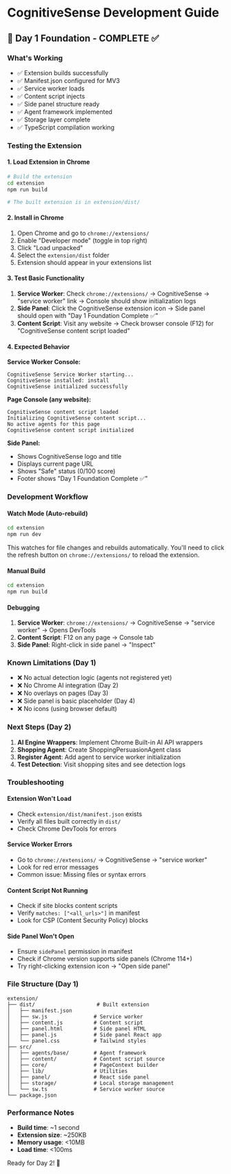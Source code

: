 # CognitiveSense Development Guide

## 🚀 Day 1 Foundation - COMPLETE ✅

### What's Working
- ✅ Extension builds successfully
- ✅ Manifest.json configured for MV3
- ✅ Service worker loads
- ✅ Content script injects
- ✅ Side panel structure ready
- ✅ Agent framework implemented
- ✅ Storage layer complete
- ✅ TypeScript compilation working

### Testing the Extension

#### 1. Load Extension in Chrome

```bash
# Build the extension
cd extension
npm run build

# The built extension is in extension/dist/
```

#### 2. Install in Chrome

1. Open Chrome and go to `chrome://extensions/`
2. Enable "Developer mode" (toggle in top right)
3. Click "Load unpacked"
4. Select the `extension/dist` folder
5. Extension should appear in your extensions list

#### 3. Test Basic Functionality

1. **Service Worker**: Check `chrome://extensions/` → CognitiveSense → "service worker" link → Console should show initialization logs
2. **Side Panel**: Click the CognitiveSense extension icon → Side panel should open with "Day 1 Foundation Complete ✅"
3. **Content Script**: Visit any website → Check browser console (F12) for "CognitiveSense content script loaded"

#### 4. Expected Behavior

**Service Worker Console:**
```
CognitiveSense Service Worker starting...
CognitiveSense installed: install
CognitiveSense initialized successfully
```

**Page Console (any website):**
```
CognitiveSense content script loaded
Initializing CognitiveSense content script...
No active agents for this page
CognitiveSense content script initialized
```

**Side Panel:**
- Shows CognitiveSense logo and title
- Displays current page URL
- Shows "Safe" status (0/100 score)
- Footer shows "Day 1 Foundation Complete ✅"

### Development Workflow

#### Watch Mode (Auto-rebuild)
```bash
cd extension
npm run dev
```
This watches for file changes and rebuilds automatically. You'll need to click the refresh button on `chrome://extensions/` to reload the extension.

#### Manual Build
```bash
cd extension
npm run build
```

#### Debugging

1. **Service Worker**: `chrome://extensions/` → CognitiveSense → "service worker" → Opens DevTools
2. **Content Script**: F12 on any page → Console tab
3. **Side Panel**: Right-click in side panel → "Inspect"

### Known Limitations (Day 1)

- ❌ No actual detection logic (agents not registered yet)
- ❌ No Chrome AI integration (Day 2)
- ❌ No overlays on pages (Day 3)
- ❌ Side panel is basic placeholder (Day 4)
- ❌ No icons (using browser default)

### Next Steps (Day 2)

1. **AI Engine Wrappers**: Implement Chrome Built-in AI API wrappers
2. **Shopping Agent**: Create ShoppingPersuasionAgent class
3. **Register Agent**: Add agent to service worker initialization
4. **Test Detection**: Visit shopping sites and see detection logs

### Troubleshooting

#### Extension Won't Load
- Check `extension/dist/manifest.json` exists
- Verify all files built correctly in `dist/`
- Check Chrome DevTools for errors

#### Service Worker Errors
- Go to `chrome://extensions/` → CognitiveSense → "service worker" 
- Look for red error messages
- Common issue: Missing files or syntax errors

#### Content Script Not Running
- Check if site blocks content scripts
- Verify `matches: ["<all_urls>"]` in manifest
- Look for CSP (Content Security Policy) blocks

#### Side Panel Won't Open
- Ensure `sidePanel` permission in manifest
- Check if Chrome version supports side panels (Chrome 114+)
- Try right-clicking extension icon → "Open side panel"

### File Structure (Day 1)

```
extension/
├── dist/                    # Built extension
│   ├── manifest.json
│   ├── sw.js               # Service worker
│   ├── content.js          # Content script
│   ├── panel.html          # Side panel HTML
│   ├── panel.js            # Side panel React app
│   └── panel.css           # Tailwind styles
├── src/
│   ├── agents/base/        # Agent framework
│   ├── content/            # Content script source
│   ├── core/               # PageContext builder
│   ├── lib/                # Utilities
│   ├── panel/              # React side panel
│   ├── storage/            # Local storage management
│   └── sw.ts               # Service worker source
└── package.json
```

### Performance Notes

- **Build time**: ~1 second
- **Extension size**: ~250KB
- **Memory usage**: <10MB
- **Load time**: <100ms

Ready for Day 2! 🚀
